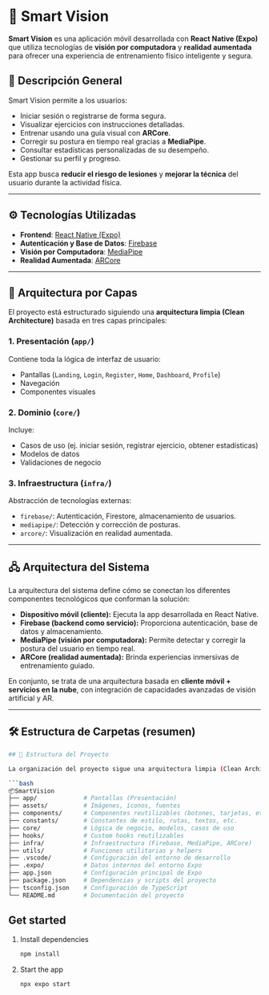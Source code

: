 # 🧠 Smart Vision

**Smart Vision** es una aplicación móvil desarrollada con **React Native (Expo)** que utiliza tecnologías de **visión por computadora** y **realidad aumentada** para ofrecer una experiencia de entrenamiento físico inteligente y segura.

## 🚀 Descripción General

Smart Vision permite a los usuarios:

- Iniciar sesión o registrarse de forma segura.
- Visualizar ejercicios con instrucciones detalladas.
- Entrenar usando una guía visual con **ARCore**.
- Corregir su postura en tiempo real gracias a **MediaPipe**.
- Consultar estadísticas personalizadas de su desempeño.
- Gestionar su perfil y progreso.

Esta app busca **reducir el riesgo de lesiones** y **mejorar la técnica** del usuario durante la actividad física.

---

## ⚙️ Tecnologías Utilizadas

- **Frontend**: [React Native (Expo)](https://expo.dev/)
- **Autenticación y Base de Datos**: [Firebase](https://firebase.google.com/)
- **Visión por Computadora**: [MediaPipe](https://mediapipe.dev/)
- **Realidad Aumentada**: [ARCore](https://developers.google.com/ar)

---

## 🧱 Arquitectura por Capas

El proyecto está estructurado siguiendo una **arquitectura limpia (Clean Architecture)** basada en tres capas principales:

### 1. **Presentación (`app/`)**

Contiene toda la lógica de interfaz de usuario:

- Pantallas (`Landing`, `Login`, `Register`, `Home`, `Dashboard`, `Profile`)
- Navegación
- Componentes visuales

### 2. **Dominio (`core/`)**

Incluye:

- Casos de uso (ej. iniciar sesión, registrar ejercicio, obtener estadísticas)
- Modelos de datos
- Validaciones de negocio

### 3. **Infraestructura (`infra/`)**

Abstracción de tecnologías externas:

- `firebase/`: Autenticación, Firestore, almacenamiento de usuarios.
- `mediapipe/`: Detección y corrección de posturas.
- `arcore/`: Visualización en realidad aumentada.

---

## 🖧 Arquitectura del Sistema

La arquitectura del sistema define cómo se conectan los diferentes componentes tecnológicos que conforman la solución:

- **Dispositivo móvil (cliente):** Ejecuta la app desarrollada en React Native.
- **Firebase (backend como servicio):** Proporciona autenticación, base de datos y almacenamiento.
- **MediaPipe (visión por computadora):** Permite detectar y corregir la postura del usuario en tiempo real.
- **ARCore (realidad aumentada):** Brinda experiencias inmersivas de entrenamiento guiado.

En conjunto, se trata de una arquitectura basada en **cliente móvil + servicios en la nube**, con integración de capacidades avanzadas de visión artificial y AR.

---

## 🛠️ Estructura de Carpetas (resumen)

````bash
## 📁 Estructura del Proyecto

La organización del proyecto sigue una arquitectura limpia (Clean Architecture) con separación por capas:

```bash
📦SmartVision
├── app/             # Pantallas (Presentación)
├── assets/          # Imágenes, íconos, fuentes
├── components/      # Componentes reutilizables (botones, tarjetas, etc.)
├── constants/       # Constantes de estilo, rutas, textos, etc.
├── core/            # Lógica de negocio, modelos, casos de uso
├── hooks/           # Custom hooks reutilizables
├── infra/           # Infraestructura (Firebase, MediaPipe, ARCore)
├── utils/           # Funciones utilitarias y helpers
├── .vscode/         # Configuración del entorno de desarrollo
├── .expo/           # Datos internos del entorno Expo
├── app.json         # Configuración principal de Expo
├── package.json     # Dependencias y scripts del proyecto
├── tsconfig.json    # Configuración de TypeScript
└── README.md        # Documentación del proyecto
````

## Get started

1. Install dependencies

   ```bash
   npm install
   ```

2. Start the app

   ```bash
   npx expo start
   ```
